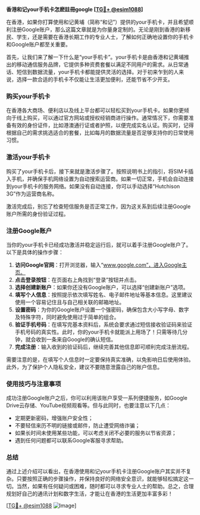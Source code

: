 **香港和记your手机卡怎麽註冊google [[TG💪+ @esim1088](https://t.me/s/esim1088)]**

在香港，如果你打算使用和记黄埔（简称“和记”）提供的your手机卡，并且希望顺利注册Google账户，那么这篇文章就是为你量身定制的。无论是刚到香港的新移民、学生，还是需要在香港长期工作的专业人士，了解如何正确地设置你的手机卡和Google账户都至关重要。

首先，让我们来了解一下什么是“your手机卡”。your手机卡是由香港和记黄埔推出的移动通信服务品牌，它提供多种资费套餐以满足不同用户的需求。从日常通话、短信到数据流量，your手机卡都能提供灵活的选择。对于初来乍到的人来说，选择一款合适的手机卡不仅能让生活更加便利，还能节省不少开支。

### **购买your手机卡**

在香港各大商场、便利店以及线上平台都可以轻松买到your手机卡。如果你更倾向于线上购买，可以通过官方网站或授权经销商进行操作。通常情况下，你需要准备有效的身份证件，比如港澳通行证或者护照，以便完成实名认证。购买时，记得根据自己的需求挑选适合的套餐，比如每月的数据流量是否足够支持你的日常使用习惯。

### **激活your手机卡**

购买了your手机卡后，接下来就是激活步骤了。按照说明书上的指引，将SIM卡插入手机，并确保手机网络设置为自动搜索运营商。如果一切正常，手机会自动连接到your手机卡的服务网络。如果没有自动连接，你可以手动选择“Hutchison 3G”作为运营商名称。

激活完成后，别忘了检查短信服务是否正常工作，因为这关系到后续注册Google账户所需的身份验证过程。

### **注册Google账户**

当你的your手机卡已经成功激活并稳定运行后，就可以着手注册Google账户了。以下是具体的操作步骤：

1. **访问Google官网**：打开浏览器，输入“www.google.com”，进入Google主页。
2. **点击登录按钮**：在页面右上角找到“登录”按钮并点击。
3. **选择创建新账户**：如果你还没有Google账户，可以选择“创建新账户”选项。
4. **填写个人信息**：按照提示依次填写姓名、电子邮件地址等基本信息。这里建议使用一个容易记住且与自己相关联的邮箱地址。
5. **设置密码**：为你的Google账户设置一个强密码，确保包含大小写字母、数字及特殊字符，同时避免使用过于简单的组合。
6. **验证手机号码**：在填写完基本资料后，系统会要求通过短信接收验证码来验证手机号码的真实性。此时，你的your手机卡就能派上用场了！只需等待几分钟，就会收到一条来自Google的确认短信。
7. **完成注册**：输入收到的验证码后，继续完善其他信息即可顺利完成注册流程。

需要注意的是，在填写个人信息时一定要保持真实准确，以免影响日后使用体验。此外，为了保护个人隐私安全，建议不要随意泄露自己的账户信息。

### **使用技巧与注意事项**

成功注册Google账户之后，你可以利用该账户享受一系列便捷服务，如Google Drive云存储、YouTube视频观看等。但与此同时，也要注意以下几点：

- 定期更新密码，增强账户安全性；
- 不要轻信来历不明的链接或邮件，防止遭受网络诈骗；
- 如果长时间未使用某些功能，可以考虑关闭不必要的服务以节省资源；
- 遇到任何问题都可以联系Google客服寻求帮助。

### **总结**

通过上述介绍可以看出，在香港使用和记your手机卡注册Google账户其实并不复杂。只要按照正确的步骤操作，并保持良好的网络安全意识，就能够轻松搞定这一切。当然，如果有任何疑问或困难，随时都可以寻求专业人士的帮助。总之，合理规划好自己的通讯计划和数字生活，才能让在香港的生活更加丰富多彩！

[[TG💪+ @esim1088](https://t.me/s/esim1088) ![Image](https://i.postimg.cc/4NQfJmqS/Snipaste-2025-05-13-00-14-12.png)]